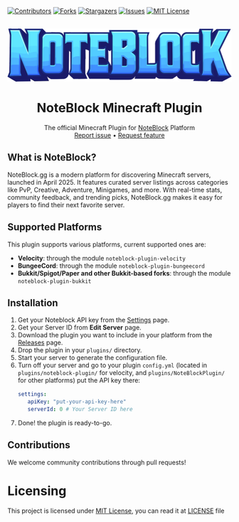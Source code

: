 [![Contributors][contributors-shield]][contributors-url]
[![Forks][forks-shield]][forks-url]
[![Stargazers][stars-shield]][stars-url]
[![Issues][issues-shield]][issues-url]
[![MIT License][license-shield]][license-url]

<br />
<div align="center">
  <a href="https://github.com/MakeraGames/NoteBlockPlugin">
    <img height="50%" width="auto" src=".github/images/noteblock-logo.svg" alt="Logo">
  </a>

<h1 align="center">NoteBlock Minecraft Plugin</h1>

  <p align="center">
    The official Minecraft Plugin for <a href="https://noteblock.gg">NoteBlock</a> Platform
    <br />
    <a href="https://github.com/MakeraGames/NoteBlockPlugin/issues/new?assignees=&labels=Requires+Testing&template=bug_report.yml">Report issue</a>
    •
    <a href="https://github.com/MakeraGames/NoteBlockPlugin/issues/new?assignees=&labels=Enhancement&template=feature_request.yml">Request feature</a>
    <br />
  </p>
</div>

## What is NoteBlock?
NoteBlock.gg is a modern platform for discovering Minecraft servers, launched in April 2025. It features curated server
listings across categories like PvP, Creative, Adventure, Minigames, and more. With real-time stats, community feedback,
and trending picks, NoteBlock.gg makes it easy for players to find their next favorite server.

## Supported Platforms
This plugin supports various platforms, current supported ones are:
- **Velocity**: through the module `noteblock-plugin-velocity`
- **BungeeCord**: through the module `noteblock-plugin-bungeecord`
- **Bukkit/Spigot/Paper and other Bukkit-based forks**: through the module `noteblock-plugin-bukkit`

## Installation
1. Get your Noteblock API key from the [Settings](https://noteblock.gg/settings/api-keys) page.
2. Get your Server ID from **Edit Server** page.
3. Download the plugin you want to include in your platform from the
    [Releases](https://github.com/MakeraGames/NoteBlockPlugin/releases) page.
4. Drop the plugin in your `plugins/` directory.
5. Start your server to generate the configuration file.
6. Turn off your server and go to your plugin `config.yml` (located in `plugins/noteblock-plugin/` for velocity,
    and `plugins/NoteBlockPlugin/` for other platforms) put the API key there:
    ```yaml
   settings:
       apiKey: "put-your-api-key-here"
       serverId: 0 # Your Server ID here
    ```
7. Done! the plugin is ready-to-go.

## Contributions
We welcome community contributions through pull requests!

# Licensing
This project is licensed under [MIT License](https://opensource.org/licenses/MIT),
you can read it at [LICENSE](https://github.com/MakeraGames/NoteBlockPlugin/LICENSE) file

<!-- MARKDOWN LINKS & IMAGES -->
<!-- https://www.markdownguide.org/basic-syntax/#reference-style-links -->
<!-- MARKDOWN LINKS & IMAGES -->
<!-- https://www.markdownguide.org/basic-syntax/#reference-style-links -->
[contributors-shield]: https://img.shields.io/github/contributors/MakeraGames/NoteBlock-Java.svg?style=for-the-badge
[contributors-url]: https://github.com/MakeraGames/NoteBlockPlugin/graphs/contributors
[forks-shield]: https://img.shields.io/github/forks/MakeraGames/NoteBlock-Java.svg?style=for-the-badge
[forks-url]: https://github.com/MakeraGames/NoteBlockPlugin/network/members
[stars-shield]: https://img.shields.io/github/stars/MakeraGames/NoteBlock-Java.svg?style=for-the-badge
[stars-url]: https://github.com/MakeraGames/NoteBlockPlugin/stargazers
[issues-shield]: https://img.shields.io/github/issues/MakeraGames/NoteBlock-Java.svg?style=for-the-badge
[issues-url]: https://github.com/MakeraGames/NoteBlockPlugin/issues
[license-shield]: https://img.shields.io/github/license/MakeraGames/NoteBlock-Java.svg?style=for-the-badge
[license-url]: https://github.com/MakeraGames/NoteBlockPlugin/blob/master/LICENSE
[product-screenshot]: .github/images/noteblock-logo.svg